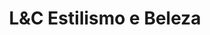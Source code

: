 ---
title: "L&C Estilismo e Beleza"
url: /santiago-de-compostela/lundc-estilismo-e-beleza/
shop: Friseur
---